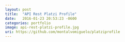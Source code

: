 ```yaml
---
layout: post
title:  "API Rest Platzi Profile"
date:   2016-01-23 20:53:23 -0600
categories: portfolio
image: api-rest-platzi-profile.jpg
uri: https://github.com/montalvomiguelo/platziprofile
---
```

